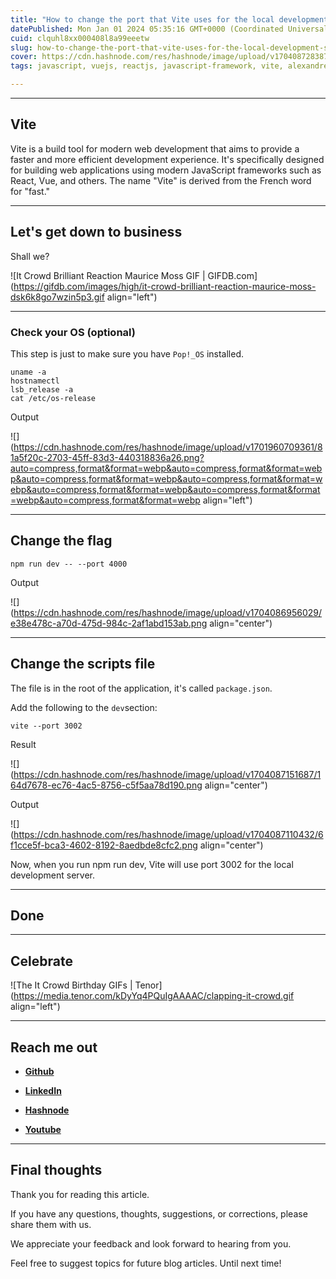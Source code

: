 ```yaml
---
title: "How to change the port that Vite uses for the local development server"
datePublished: Mon Jan 01 2024 05:35:16 GMT+0000 (Coordinated Universal Time)
cuid: clquhl8xx000408l8a99eeetw
slug: how-to-change-the-port-that-vite-uses-for-the-local-development-server
cover: https://cdn.hashnode.com/res/hashnode/image/upload/v1704087283874/1d4c7121-6f46-4d25-a5d3-08b72f38e236.webp
tags: javascript, vuejs, reactjs, javascript-framework, vite, alexandrecalaca

---
```


---

## **Vite**

Vite is a build tool for modern web development that aims to provide a faster and more efficient development experience. It's specifically designed for building web applications using modern JavaScript frameworks such as React, Vue, and others. The name "Vite" is derived from the French word for "fast."

---

## **Let's get down to business**

Shall we?

![It Crowd Brilliant Reaction Maurice Moss GIF | GIFDB.com](https://gifdb.com/images/high/it-crowd-brilliant-reaction-maurice-moss-dsk6k8go7wzin5p3.gif align="left")

---

### **Check your OS (optional)**

This step is just to make sure you have `Pop!_OS` installed.

```plaintext
uname -a
hostnamectl
lsb_release -a
cat /etc/os-release
```

Output

![](https://cdn.hashnode.com/res/hashnode/image/upload/v1701960709361/81a5f20c-2703-45ff-83d3-440318836a26.png?auto=compress,format&format=webp&auto=compress,format&format=webp&auto=compress,format&format=webp&auto=compress,format&format=webp&auto=compress,format&format=webp&auto=compress,format&format=webp&auto=compress,format&format=webp align="left")

---

## Change the flag

```plaintext
npm run dev -- --port 4000
```

Output

![](https://cdn.hashnode.com/res/hashnode/image/upload/v1704086956029/e38e478c-a70d-475d-984c-2af1abd153ab.png align="center")

---

## Change the scripts file

The file is in the root of the application, it's called `package.json`.

Add the following to the `dev`section:

```plaintext
vite --port 3002
```

Result

![](https://cdn.hashnode.com/res/hashnode/image/upload/v1704087151687/164d7678-ec76-4ac5-8756-c5f5aa78d190.png align="center")

Output

![](https://cdn.hashnode.com/res/hashnode/image/upload/v1704087110432/6f1cce5f-bca3-4602-8192-8aedbde8cfc2.png align="center")

Now, when you run npm run dev, Vite will use port 3002 for the local development server.

---

## **Done**

---

## **Celebrate**

![The It Crowd Birthday GIFs | Tenor](https://media.tenor.com/kDyYq4PQuIgAAAAC/clapping-it-crowd.gif align="left")

---

## **Reach me out**

* [**Github**](https://github.com/alexcalaca)
    
* [**LinkedIn**](https://linkedin.com/in/alexandrecalacaofficial)
    
* [**Hashnode**](https://hashnode.com/onboard?next=/@alexandrecalaca)
    
* [**Youtube**](https://www.youtube.com/@alexandrecalacaofficial)
    

---

## Final thoughts

Thank you for reading this article.

If you have any questions, thoughts, suggestions, or corrections, please share them with us.

We appreciate your feedback and look forward to hearing from you.

Feel free to suggest topics for future blog articles. Until next time!